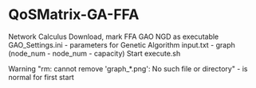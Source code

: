 # QoSMatrix-GA-FFA
Network Calculus
Download, mark FFA GAO NGD as executable
GAO_Settings.ini - parameters for Genetic Algorithm
input.txt - graph (node_num - node_num - capacity)
Start execute.sh

Warning "rm: cannot remove 'graph_*.png': No such file or directory" - 
is normal for first start
